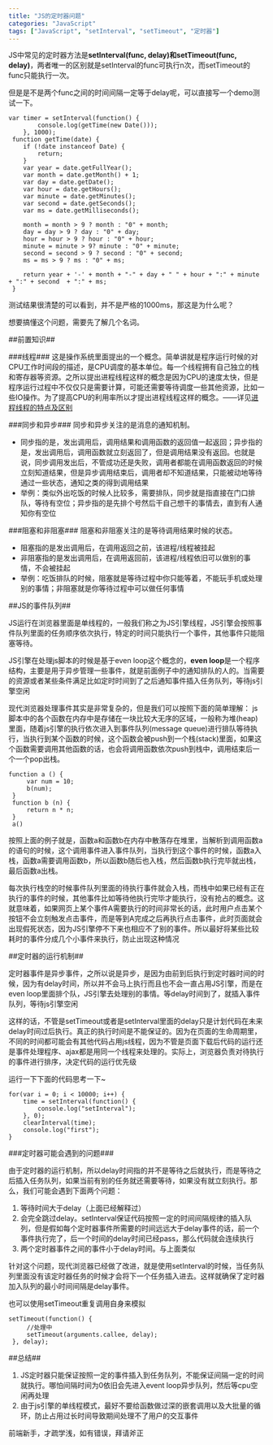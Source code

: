 ```yaml
---
title: "JS的定时器问题"
categories: "JavaScript"
tags: ["JavaScript", "setInterval", "setTimeout", "定时器"]
---
```


JS中常见的定时器方法是**setInterval(func, delay)**和**setTimeout(func, delay)**，两者唯一的区别就是setInterval的func可执行n次，而setTimeout的func只能执行一次。

但是是不是两个func之间的时间间隔一定等于delay呢，可以直接写一个demo测试一下。

    var timer = setInterval(function() {
            console.log(getTime(new Date()));
        }, 1000);
     function getTime(date) {
        if (!date instanceof Date) {
            return;
        }
        var year = date.getFullYear();
        var month = date.getMonth() + 1;
        var day = date.getDate();
        var hour = date.getHours();
        var minute = date.getMinutes();
        var second = date.getSeconds();
        var ms = date.getMilliseconds();

        month = month > 9 ? month : "0" + month;
        day = day > 9 ? day : "0" + day;
        hour = hour > 9 ? hour : "0" + hour;
        minute = minute > 9? minute : "0" + minute;
        second = second > 9 ? second : "0" + second;
        ms = ms > 9 ? ms : "0" + ms;

        return year + '-' + month + "-" + day + " " + hour + ":" + minute + ":" + second  + ":" + ms;
     }

测试结果很清楚的可以看到，并不是严格的1000ms，那这是为什么呢？

想要搞懂这个问题，需要先了解几个名词。

##前置知识##

###线程###
这是操作系统里面提出的一个概念。简单讲就是程序运行时候的对CPU工作时间段的描述，是CPU调度的基本单位。每一个线程拥有自己独立的栈和寄存器等资源。之所以提出进程线程这样的概念是因为CPU的速度太快，但是程序运行过程中不仅仅只是需要计算，可能还需要等待调度一些其他资源，比如一些IO操作。为了提高CPU的利用率所以才提出进程线程这样的概念。——详见[进程线程的特点及区别](https://www.zybuluo.com/wangjialin/note/695992?from=singlemessage&isappinstalled=0 "进程和线程的特点及区别")


###同步和异步###
同步和异步关注的是消息的通知机制。

- 同步指的是，发出调用后，调用结果和调用函数的返回值一起返回；异步指的是，发出调用后，调用函数就立刻返回了，但是调用结果没有返回。也就是说，同步调用发出后，不管成功还是失败，调用者都能在调用函数返回的时候立刻知道结果，但是异步调用结束后，调用者却不知道结果，只能被动地等待通过一些状态，通知之类的得到调用结果
- 举例：类似外出吃饭的时候人比较多，需要排队，同步就是指直接在门口排队，等待有空位；异步指的是先排个号然后干自己想干的事情去，直到有人通知你有空位

###阻塞和非阻塞###
阻塞和非阻塞关注的是等待调用结果时候的状态。

- 阻塞指的是发出调用后，在调用返回之前，该进程/线程被挂起
- 非阻塞指的是发出调用后，在调用返回前，该进程/线程依旧可以做别的事情，不会被挂起
- 举例：吃饭排队的时候，阻塞就是等待过程中你只能等着，不能玩手机或处理别的事情；非阻塞就是你等待过程中可以做任何事情


##JS的事件队列##

JS运行在浏览器里面是单线程的，一般我们称之为JS引擎线程，JS引擎会按照事件队列里面的任务顺序依次执行，特定的时间只能执行一个事件，其他事件只能阻塞等待。

JS引擎在处理js脚本的时候是基于even loop这个概念的，**even loop**是一个程序结构，主要是用于异步管理一些事件，就是前面例子中的通知排队的人的。当需要的资源或者某些条件满足比如定时时间到了之后通知事件插入任务队列，等待js引擎空闲

现代浏览器处理事件其实是非常复杂的，但是我们可以按照下面的简单理解：
js脚本中的各个函数在内存中是存储在一块比较大无序的区域，一般称为堆(heap)里面，随着js引擎的执行依次进入到事件队列(message queue)进行排队等待执行，当执行到某个函数的时候，这个函数会被push到一个栈(stack)里面，如果这个函数需要调用其他函数的话，也会将调用函数依次push到栈中，调用结束后一个一个pop出栈。

    function a () {
         var num = 10;
         b(num);
     }
     function b (n) {
         return n * n;
     }
     a()
按照上面的例子就是，函数a和函数b在内存中散落存在堆里，当解析到调用函数a的语句的时候，这个调用事件进入事件队列，当执行到这个事件的时候，函数a入栈，函数a需要调用函数b，所以函数b随后也入栈，然后函数b执行完毕就出栈，最后函数a出栈。

每次执行栈空的时候事件队列里面的待执行事件就会入栈，而栈中如果已经有正在执行的事件的时候，其他事件比如等待他执行完毕才能执行，没有抢占的概念。这就意味着，如果网页上某个事件A需要执行的时间非常长的话，此时用户点击某个按钮不会立刻触发点击事件，而是等到A完成之后再执行点击事件，此时页面就会出现假死状态，因为JS引擎停不下来也相应不了别的事件。所以最好将某些比较耗时的事件分成几个小事件来执行，防止出现这种情况


##定时器的运行机制##

定时器事件是异步事件，之所以说是异步，是因为由前到后执行到定时器时间的时候，因为有delay时间，所以并不会马上执行而且也不会一直占用JS引擎，而是在even loop里面排个队，JS引擎去处理别的事情。等delay时间到了，就插入事件队列，等待js引擎空闲

这样的话，不管是setTimeout或者是setInterval里面的delay只是计划代码在未来delay时间过后执行。真正的执行时间是不能保证的。因为在页面的生命周期里，不同的时间都可能会有其他代码占用js线程，因为不管是页面下载后代码的运行还是事件处理程序、ajax都是用同一个线程来处理的。实际上，浏览器负责对待执行的事件进行排序，决定代码的运行优先级

运行一下下面的代码思考一下~

    for(var i = 0; i < 10000; i++) {
        time = setInterval(function() {
            console.log("setInterval");
        }, 0);
        clearInterval(time);
        console.log("first");
    }

###定时器可能会遇到的问题###

由于定时器的运行机制，所以delay时间指的并不是等待之后就执行，而是等待之后插入任务队列，如果当前有别的任务就还需要等待，如果没有就立刻执行。那么，我们可能会遇到下面两个问题：

1. 等待时间大于delay（上面已经解释过）
2. 会完全跳过delay。setInterval保证代码按照一定的时间间隔规律的插入队列，但是假如每个定时器事件所需要的时间远远大于delay事件的话，前一个事件执行完了，后一个时间的delay时间已经pass，那么代码就会连续执行
3. 两个定时器事件之间的事件小于delay时间。与上面类似

针对这个问题，现代浏览器已经做了改进，就是使用setInterval的时候，当任务队列里面没有该定时器任务的时候才会将下一个任务插入进去。这样就确保了定时器加入队列的最小时间间隔是delay事件。

也可以使用setTimeout重复调用自身来模拟

    setTimeout(function() {
         //处理中
         setTimeout(arguments.callee, delay);
     }, delay);

##总结##

1. JS定时器只能保证按照一定的事件插入到任务队列，不能保证间隔一定的时间就执行。哪怕间隔时间为0依旧会先进入event loop异步队列，然后等cpu空闲再处理
2. 由于js引擎的单线程模式，最好不要给函数做过深的嵌套调用以及大批量的循环，防止占用过长时间导致期间处理不了用户的交互事件

前端新手，才疏学浅，如有错误，拜请斧正




